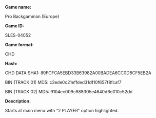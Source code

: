 **Game name:**

Pro Backgammon (Europe)

**Game ID:**

SLES-04052

**Game format:**

CHD

**Hash:**

CHD DATA SHA1: 89FCFCA5EBD33B63982A00BADEA6CC0D8CF5EB2A

BIN (TRACK 01) MD5: c2ede0c21effded31df10f657f8fcaf7

BIN (TRACK 02) MD5: 9104ec009c988305e4640d6e010c52dd

**Description:**

Starts at main menu with "2 PLAYER" option highlighted.